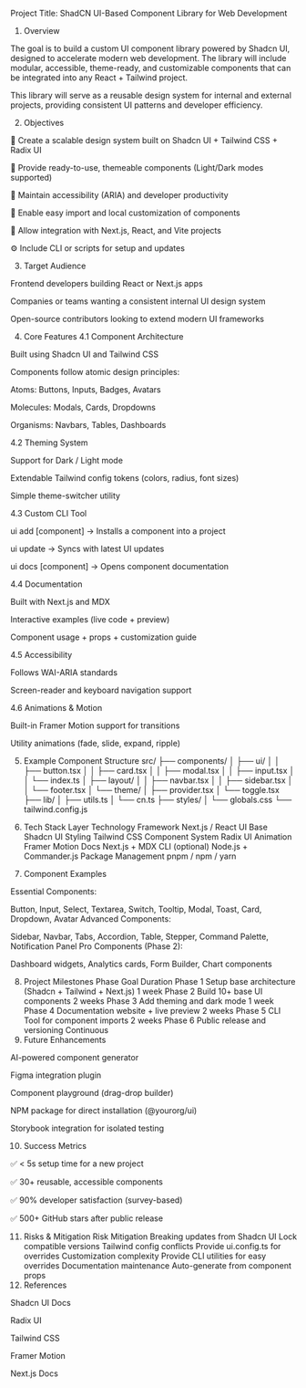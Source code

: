 Project Title: ShadCN UI-Based Component Library for Web Development
1. Overview

The goal is to build a custom UI component library powered by Shadcn UI, designed to accelerate modern web development.
The library will include modular, accessible, theme-ready, and customizable components that can be integrated into any React + Tailwind project.

This library will serve as a reusable design system for internal and external projects, providing consistent UI patterns and developer efficiency.

2. Objectives

🚀 Create a scalable design system built on Shadcn UI + Tailwind CSS + Radix UI

🎨 Provide ready-to-use, themeable components (Light/Dark modes supported)

🧠 Maintain accessibility (ARIA) and developer productivity

🧩 Enable easy import and local customization of components

🧱 Allow integration with Next.js, React, and Vite projects

⚙️ Include CLI or scripts for setup and updates

3. Target Audience

Frontend developers building React or Next.js apps

Companies or teams wanting a consistent internal UI design system

Open-source contributors looking to extend modern UI frameworks

4. Core Features
4.1 Component Architecture

Built using Shadcn UI and Tailwind CSS

Components follow atomic design principles:

Atoms: Buttons, Inputs, Badges, Avatars

Molecules: Modals, Cards, Dropdowns

Organisms: Navbars, Tables, Dashboards

4.2 Theming System

Support for Dark / Light mode

Extendable Tailwind config tokens (colors, radius, font sizes)

Simple theme-switcher utility

4.3 Custom CLI Tool

ui add [component] → Installs a component into a project

ui update → Syncs with latest UI updates

ui docs [component] → Opens component documentation

4.4 Documentation

Built with Next.js and MDX

Interactive examples (live code + preview)

Component usage + props + customization guide

4.5 Accessibility

Follows WAI-ARIA standards

Screen-reader and keyboard navigation support

4.6 Animations & Motion

Built-in Framer Motion support for transitions

Utility animations (fade, slide, expand, ripple)

5. Example Component Structure
src/
├── components/
│   ├── ui/
│   │   ├── button.tsx
│   │   ├── card.tsx
│   │   ├── modal.tsx
│   │   ├── input.tsx
│   │   └── index.ts
│   ├── layout/
│   │   ├── navbar.tsx
│   │   ├── sidebar.tsx
│   │   └── footer.tsx
│   └── theme/
│       ├── provider.tsx
│       └── toggle.tsx
├── lib/
│   ├── utils.ts
│   └── cn.ts
├── styles/
│   └── globals.css
└── tailwind.config.js

6. Tech Stack
Layer	Technology
Framework	Next.js / React
UI Base	Shadcn UI
Styling	Tailwind CSS
Component System	Radix UI
Animation	Framer Motion
Docs	Next.js + MDX
CLI (optional)	Node.js + Commander.js
Package Management	pnpm / npm / yarn
7. Component Examples

Essential Components:

Button, Input, Select, Textarea, Switch, Tooltip, Modal, Toast, Card, Dropdown, Avatar
Advanced Components:

Sidebar, Navbar, Tabs, Accordion, Table, Stepper, Command Palette, Notification Panel
Pro Components (Phase 2):

Dashboard widgets, Analytics cards, Form Builder, Chart components

8. Project Milestones
Phase	Goal	Duration
Phase 1	Setup base architecture (Shadcn + Tailwind + Next.js)	1 week
Phase 2	Build 10+ base UI components	2 weeks
Phase 3	Add theming and dark mode	1 week
Phase 4	Documentation website + live preview	2 weeks
Phase 5	CLI Tool for component imports	2 weeks
Phase 6	Public release and versioning	Continuous
9. Future Enhancements

AI-powered component generator

Figma integration plugin

Component playground (drag-drop builder)

NPM package for direct installation (@yourorg/ui)

Storybook integration for isolated testing

10. Success Metrics

✅ < 5s setup time for a new project

✅ 30+ reusable, accessible components

✅ 90% developer satisfaction (survey-based)

✅ 500+ GitHub stars after public release

11. Risks & Mitigation
Risk	Mitigation
Breaking updates from Shadcn UI	Lock compatible versions
Tailwind config conflicts	Provide ui.config.ts for overrides
Customization complexity	Provide CLI utilities for easy overrides
Documentation maintenance	Auto-generate from component props
12. References

Shadcn UI Docs

Radix UI

Tailwind CSS

Framer Motion

Next.js Docs